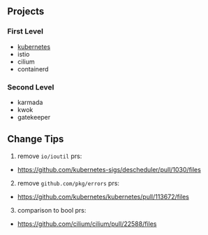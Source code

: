 ## Projects

### First Level
+ [kubernetes](https://github.com/kubernetes/kubernetes)
+ istio
+ cilium
+ containerd

### Second Level
+ karmada
+ kwok
+ gatekeeper

## Change Tips

1. remove `io/ioutil`
  prs:
  + https://github.com/kubernetes-sigs/descheduler/pull/1030/files

2. remove `github.com/pkg/errors`
  prs:
  + https://github.com/kubernetes/kubernetes/pull/113672/files
 
3. comparison to bool
  prs:
  + https://github.com/cilium/cilium/pull/22588/files
